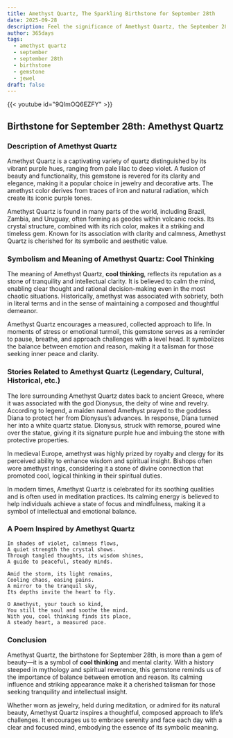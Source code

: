 ```yaml
---
title: Amethyst Quartz, The Sparkling Birthstone for September 28th
date: 2025-09-28
description: Feel the significance of Amethyst Quartz, the September 28th birthstone symbolizing Cool thinking. Let its beauty and meaning brighten your day.
author: 365days
tags:
  - amethyst quartz
  - september
  - september 28th
  - birthstone
  - gemstone
  - jewel
draft: false
---
```


{{< youtube id="9QImOQ6EZFY" >}}

## Birthstone for September 28th: Amethyst Quartz

### Description of Amethyst Quartz

Amethyst Quartz is a captivating variety of quartz distinguished by its vibrant purple hues, ranging from pale lilac to deep violet. A fusion of beauty and functionality, this gemstone is revered for its clarity and elegance, making it a popular choice in jewelry and decorative arts. The amethyst color derives from traces of iron and natural radiation, which create its iconic purple tones.

Amethyst Quartz is found in many parts of the world, including Brazil, Zambia, and Uruguay, often forming as geodes within volcanic rocks. Its crystal structure, combined with its rich color, makes it a striking and timeless gem. Known for its association with clarity and calmness, Amethyst Quartz is cherished for its symbolic and aesthetic value.

### Symbolism and Meaning of Amethyst Quartz: Cool Thinking

The meaning of Amethyst Quartz, **cool thinking**, reflects its reputation as a stone of tranquility and intellectual clarity. It is believed to calm the mind, enabling clear thought and rational decision-making even in the most chaotic situations. Historically, amethyst was associated with sobriety, both in literal terms and in the sense of maintaining a composed and thoughtful demeanor.

Amethyst Quartz encourages a measured, collected approach to life. In moments of stress or emotional turmoil, this gemstone serves as a reminder to pause, breathe, and approach challenges with a level head. It symbolizes the balance between emotion and reason, making it a talisman for those seeking inner peace and clarity.

### Stories Related to Amethyst Quartz (Legendary, Cultural, Historical, etc.)

The lore surrounding Amethyst Quartz dates back to ancient Greece, where it was associated with the god Dionysus, the deity of wine and revelry. According to legend, a maiden named Amethyst prayed to the goddess Diana to protect her from Dionysus’s advances. In response, Diana turned her into a white quartz statue. Dionysus, struck with remorse, poured wine over the statue, giving it its signature purple hue and imbuing the stone with protective properties.

In medieval Europe, amethyst was highly prized by royalty and clergy for its perceived ability to enhance wisdom and spiritual insight. Bishops often wore amethyst rings, considering it a stone of divine connection that promoted cool, logical thinking in their spiritual duties.

In modern times, Amethyst Quartz is celebrated for its soothing qualities and is often used in meditation practices. Its calming energy is believed to help individuals achieve a state of focus and mindfulness, making it a symbol of intellectual and emotional balance.

### A Poem Inspired by Amethyst Quartz

```
In shades of violet, calmness flows,  
A quiet strength the crystal shows.  
Through tangled thoughts, its wisdom shines,  
A guide to peaceful, steady minds.  

Amid the storm, its light remains,  
Cooling chaos, easing pains.  
A mirror to the tranquil sky,  
Its depths invite the heart to fly.  

O Amethyst, your touch so kind,  
You still the soul and soothe the mind.  
With you, cool thinking finds its place,  
A steady heart, a measured pace.
```

### Conclusion

Amethyst Quartz, the birthstone for September 28th, is more than a gem of beauty—it is a symbol of **cool thinking** and mental clarity. With a history steeped in mythology and spiritual reverence, this gemstone reminds us of the importance of balance between emotion and reason. Its calming influence and striking appearance make it a cherished talisman for those seeking tranquility and intellectual insight.

Whether worn as jewelry, held during meditation, or admired for its natural beauty, Amethyst Quartz inspires a thoughtful, composed approach to life’s challenges. It encourages us to embrace serenity and face each day with a clear and focused mind, embodying the essence of its symbolic meaning.